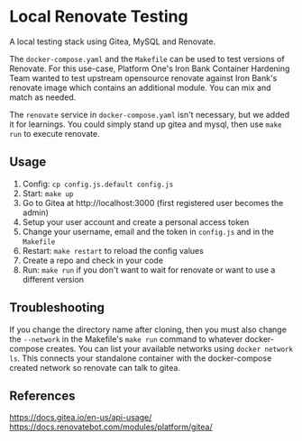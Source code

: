 # Local Renovate Testing
A local testing stack using Gitea, MySQL and Renovate.

The `docker-compose.yaml` and the `Makefile` can be used to test versions of Renovate.
For this use-case, Platform One's Iron Bank Container Hardening Team wanted to test
upstream opensource renovate against Iron Bank's renovate image which contains an additional
module. You can mix and match as needed.

The `renovate` service in `docker-compose.yaml` isn't necessary, but we added it for learnings.
You could simply stand up gitea and mysql, then use `make run` to execute renovate.

## Usage
1. Config: `cp config.js.default config.js`
2. Start: `make up`
3. Go to Gitea at http://localhost:3000 (first registered user becomes the admin)
4. Setup your user account and create a personal access token
5. Change your username, email and the token in `config.js` and in the `Makefile`
6. Restart: `make restart` to reload the config values
7. Create a repo and check in your code
8. Run: `make run` if you don't want to wait for renovate or want to use a different version

## Troubleshooting
If you change the directory name after cloning, then you must also change the `--network` in the 
Makefile's `make run` command to whatever docker-compose creates. You can list your available networks
using `docker network ls`. This connects your standalone container with the docker-compose created network so renovate can talk to gitea.

## References
https://docs.gitea.io/en-us/api-usage/
https://docs.renovatebot.com/modules/platform/gitea/